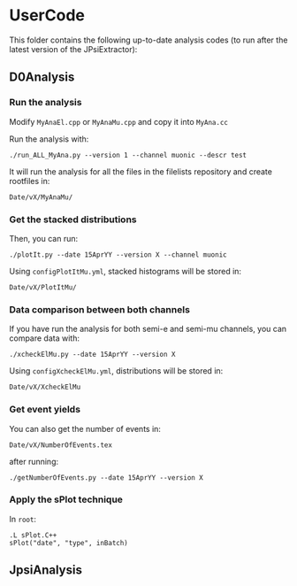 # UserCode
This folder contains the following up-to-date analysis codes (to run after the latest version of the JPsiExtractor):



## D0Analysis


### Run the analysis

Modify `MyAnaEl.cpp` or `MyAnaMu.cpp` and copy it into `MyAna.cc`

Run the analysis with:

    ./run_ALL_MyAna.py --version 1 --channel muonic --descr test

It will run the analysis for all the files in the filelists repository and create rootfiles in:

    Date/vX/MyAnaMu/


### Get the stacked distributions 

Then, you can run:

    ./plotIt.py --date 15AprYY --version X --channel muonic

Using `configPlotItMu.yml`, stacked histograms will be stored in:

    Date/vX/PlotItMu/


### Data comparison between both channels 

If you have run the analysis for both semi-e and semi-mu channels, you can compare data with:

    ./xcheckElMu.py --date 15AprYY --version X

Using `configXcheckElMu.yml`, distributions will be stored in:

    Date/vX/XcheckElMu


### Get event yields

You can also get the number of events in:

    Date/vX/NumberOfEvents.tex

after running:

    ./getNumberOfEvents.py --date 15AprYY --version X


### Apply the sPlot technique

In `root`:

    .L sPlot.C++
    sPlot("date", "type", inBatch)



## JpsiAnalysis
